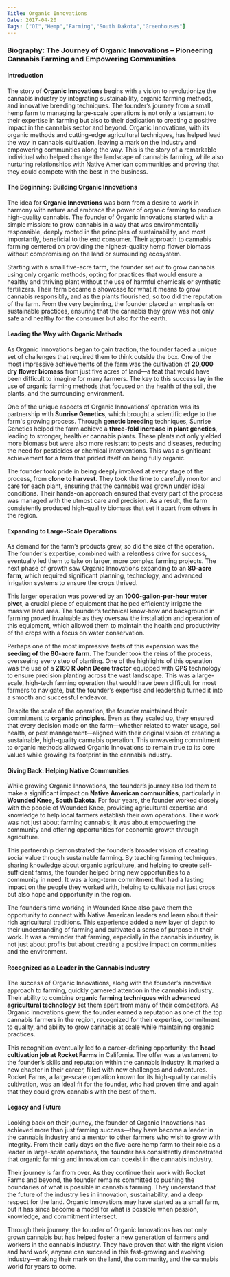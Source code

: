```yaml
---
Title: Organic Innovations
Date: 2017-04-20
Tags: ["OI","Hemp","Farming","South Dakota","Greenhouses"]
---
```


### Biography: The Journey of Organic Innovations – Pioneering Cannabis Farming and Empowering Communities

#### **Introduction**

The story of **Organic Innovations** begins with a vision to revolutionize the cannabis industry by integrating sustainability, organic farming methods, and innovative breeding techniques. The founder’s journey from a small hemp farm to managing large-scale operations is not only a testament to their expertise in farming but also to their dedication to creating a positive impact in the cannabis sector and beyond. Organic Innovations, with its organic methods and cutting-edge agricultural techniques, has helped lead the way in cannabis cultivation, leaving a mark on the industry and empowering communities along the way. This is the story of a remarkable individual who helped change the landscape of cannabis farming, while also nurturing relationships with Native American communities and proving that they could compete with the best in the business.

#### **The Beginning: Building Organic Innovations**

The idea for **Organic Innovations** was born from a desire to work in harmony with nature and embrace the power of organic farming to produce high-quality cannabis. The founder of Organic Innovations started with a simple mission: to grow cannabis in a way that was environmentally responsible, deeply rooted in the principles of sustainability, and most importantly, beneficial to the end consumer. Their approach to cannabis farming centered on providing the highest-quality hemp flower biomass without compromising on the land or surrounding ecosystem.

Starting with a small five-acre farm, the founder set out to grow cannabis using only organic methods, opting for practices that would ensure a healthy and thriving plant without the use of harmful chemicals or synthetic fertilizers. Their farm became a showcase for what it means to grow cannabis responsibly, and as the plants flourished, so too did the reputation of the farm. From the very beginning, the founder placed an emphasis on sustainable practices, ensuring that the cannabis they grew was not only safe and healthy for the consumer but also for the earth.

#### **Leading the Way with Organic Methods**

As Organic Innovations began to gain traction, the founder faced a unique set of challenges that required them to think outside the box. One of the most impressive achievements of the farm was the cultivation of **20,000 dry flower biomass** from just five acres of land—a feat that would have been difficult to imagine for many farmers. The key to this success lay in the use of organic farming methods that focused on the health of the soil, the plants, and the surrounding environment.

One of the unique aspects of Organic Innovations’ operation was its partnership with **Sunrise Genetics**, which brought a scientific edge to the farm's growing process. Through **genetic breeding** techniques, Sunrise Genetics helped the farm achieve a **three-fold increase in plant genetics**, leading to stronger, healthier cannabis plants. These plants not only yielded more biomass but were also more resistant to pests and diseases, reducing the need for pesticides or chemical interventions. This was a significant achievement for a farm that prided itself on being fully organic.

The founder took pride in being deeply involved at every stage of the process, from **clone to harvest**. They took the time to carefully monitor and care for each plant, ensuring that the cannabis was grown under ideal conditions. Their hands-on approach ensured that every part of the process was managed with the utmost care and precision. As a result, the farm consistently produced high-quality biomass that set it apart from others in the region.

#### **Expanding to Large-Scale Operations**

As demand for the farm’s products grew, so did the size of the operation. The founder's expertise, combined with a relentless drive for success, eventually led them to take on larger, more complex farming projects. The next phase of growth saw Organic Innovations expanding to an **80-acre farm**, which required significant planning, technology, and advanced irrigation systems to ensure the crops thrived.

This larger operation was powered by an **1000-gallon-per-hour water pivot**, a crucial piece of equipment that helped efficiently irrigate the massive land area. The founder’s technical know-how and background in farming proved invaluable as they oversaw the installation and operation of this equipment, which allowed them to maintain the health and productivity of the crops with a focus on water conservation.

Perhaps one of the most impressive feats of this expansion was the **seeding of the 80-acre farm**. The founder took the reins of the process, overseeing every step of planting. One of the highlights of this operation was the use of a **2160 R John Deere tractor** equipped with **GPS** technology to ensure precision planting across the vast landscape. This was a large-scale, high-tech farming operation that would have been difficult for most farmers to navigate, but the founder’s expertise and leadership turned it into a smooth and successful endeavor.

Despite the scale of the operation, the founder maintained their commitment to **organic principles**. Even as they scaled up, they ensured that every decision made on the farm—whether related to water usage, soil health, or pest management—aligned with their original vision of creating a sustainable, high-quality cannabis operation. This unwavering commitment to organic methods allowed Organic Innovations to remain true to its core values while growing its footprint in the cannabis industry.

#### **Giving Back: Helping Native Communities**

While growing Organic Innovations, the founder’s journey also led them to make a significant impact on **Native American communities**, particularly in **Wounded Knee, South Dakota**. For four years, the founder worked closely with the people of Wounded Knee, providing agricultural expertise and knowledge to help local farmers establish their own operations. Their work was not just about farming cannabis; it was about empowering the community and offering opportunities for economic growth through agriculture.

This partnership demonstrated the founder’s broader vision of creating social value through sustainable farming. By teaching farming techniques, sharing knowledge about organic agriculture, and helping to create self-sufficient farms, the founder helped bring new opportunities to a community in need. It was a long-term commitment that had a lasting impact on the people they worked with, helping to cultivate not just crops but also hope and opportunity in the region.

The founder’s time working in Wounded Knee also gave them the opportunity to connect with Native American leaders and learn about their rich agricultural traditions. This experience added a new layer of depth to their understanding of farming and cultivated a sense of purpose in their work. It was a reminder that farming, especially in the cannabis industry, is not just about profits but about creating a positive impact on communities and the environment.

#### **Recognized as a Leader in the Cannabis Industry**

The success of Organic Innovations, along with the founder’s innovative approach to farming, quickly garnered attention in the cannabis industry. Their ability to combine **organic farming techniques with advanced agricultural technology** set them apart from many of their competitors. As Organic Innovations grew, the founder earned a reputation as one of the top cannabis farmers in the region, recognized for their expertise, commitment to quality, and ability to grow cannabis at scale while maintaining organic practices.

This recognition eventually led to a career-defining opportunity: the **head cultivation job at Rocket Farms** in California. The offer was a testament to the founder’s skills and reputation within the cannabis industry. It marked a new chapter in their career, filled with new challenges and adventures. Rocket Farms, a large-scale operation known for its high-quality cannabis cultivation, was an ideal fit for the founder, who had proven time and again that they could grow cannabis with the best of them.

#### **Legacy and Future**

Looking back on their journey, the founder of Organic Innovations has achieved more than just farming success—they have become a leader in the cannabis industry and a mentor to other farmers who wish to grow with integrity. From their early days on the five-acre hemp farm to their role as a leader in large-scale operations, the founder has consistently demonstrated that organic farming and innovation can coexist in the cannabis industry.

Their journey is far from over. As they continue their work with Rocket Farms and beyond, the founder remains committed to pushing the boundaries of what is possible in cannabis farming. They understand that the future of the industry lies in innovation, sustainability, and a deep respect for the land. Organic Innovations may have started as a small farm, but it has since become a model for what is possible when passion, knowledge, and commitment intersect.

Through their journey, the founder of Organic Innovations has not only grown cannabis but has helped foster a new generation of farmers and workers in the cannabis industry. They have proven that with the right vision and hard work, anyone can succeed in this fast-growing and evolving industry—making their mark on the land, the community, and the cannabis world for years to come.